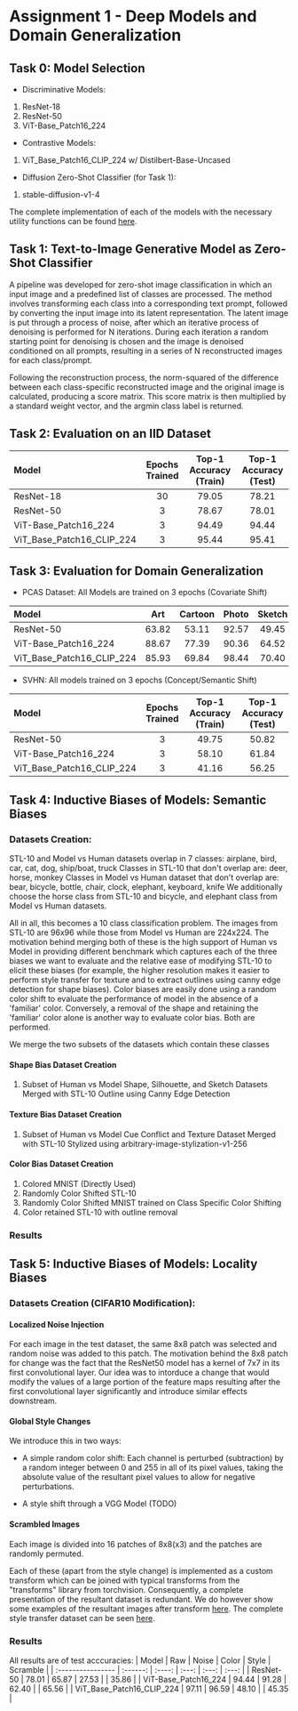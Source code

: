 # Assignment 1 - Deep Models and Domain Generalization

## Task 0: Model Selection
* Discriminative Models:
1) ResNet-18
2) ResNet-50
3) ViT-Base_Patch16_224

* Contrastive Models:
1) ViT_Base_Patch16_CLIP_224 w/ Distilbert-Base-Uncased

* Diffusion Zero-Shot Classifier (for Task 1):
1) stable-diffusion-v1-4

The complete implementation of each of the models with the necessary utility functions can be found [here](models/model.py).

## Task 1: Text-to-Image Generative Model as Zero-Shot Classifier
A pipeline was developed for zero-shot image classification in which an input image and a predefined list of classes are processed. The method involves transforming each class into a corresponding text prompt, followed by converting the input image into its latent representation. 
The latent image is put through a process of noise, after which an iterative process of denoising is performed for N iterations. During each iteration a random starting point for denoising is chosen and the image is denoised conditioned on all prompts, resulting in a series of N reconstructed images for each class/prompt.

Following the reconstruction process, the norm-squared of the difference between each class-specific reconstructed image and the original image is calculated, producing a score matrix. This score matrix is then multiplied by a standard weight vector, and the argmin class label is returned.
## Task 2: Evaluation on an IID Dataset
| Model             | Epochs Trained | Top-1 Accuracy (Train) | Top-1 Accuracy (Test)
| :---------------- | :------: | :----: | :---: |
| ResNet-18        |   30   | 79.05 | 78.21 | 
| ResNet-50           |   3   | 78.67 | 78.01 |
| ViT-Base_Patch16_224   |  3   | 94.49 | 94.44 |
| ViT_Base_Patch16_CLIP_224 |  3   | 95.44 | 95.41 |

## Task 3: Evaluation for Domain Generalization
* PCAS Dataset: All Models are trained on 3 epochs (Covariate Shift)

| Model                  | Art  | Cartoon    | Photo | Sketch |
| :--------------------- | :----: | :----: | :-----: | :----: |
| ResNet-50              | 63.82  | 53.11  | 92.57   | 49.45  |
| ViT-Base_Patch16_224   | 88.67  | 77.39  | 90.36   | 64.52  |
| ViT_Base_Patch16_CLIP_224 | 85.93  | 69.84  | 98.44   | 70.40  |

* SVHN: All models trained on 3 epochs (Concept/Semantic Shift)

| Model             | Epochs Trained | Top-1 Accuracy (Train) | Top-1 Accuracy (Test)
| :---------------- | :------: | :----: | :---: |
| ResNet-50           |   3   | 49.75 | 50.82 |
| ViT-Base_Patch16_224   |  3   | 58.10 | 61.84 |
| ViT_Base_Patch16_CLIP_224 |  3   | 41.16 | 56.25 |

## Task 4: Inductive Biases of Models: Semantic Biases
### Datasets Creation:
STL-10 and Model vs Human datasets overlap in 7 classes:
airplane, bird, car, cat, dog, ship/boat, truck
Classes in STL-10 that don't overlap are:
deer, horse, monkey
Classes in Model vs Human dataset that don't overlap are:
bear, bicycle, bottle, chair, clock, elephant, keyboard, knife
We additionally choose the horse class from STL-10 and bicycle, and elephant class from Model vs Human datasets.

All in all, this becomes a 10 class classification problem. The images from STL-10 are 96x96 while those from Model vs Human are 224x224. The motivation behind merging both of these is the high support of Human vs Model in providing different benchmark which captures each of the three biases we want to evaluate and the relative ease of modifying STL-10 to elicit these biases (for example, the higher resolution makes it easier to perform style transfer for texture and to extract outlines using canny edge detection for shape biases). Color biases are easily done using a random color shift to evaluate the performance of model in the absence of a 'familiar' color. Conversely, a removal of the shape and retaining the 'familiar' color alone is another way to evaluate color bias. Both are performed.  

We merge the two subsets of the datasets which contain these classes
#### Shape Bias Dataset Creation
1) Subset of Human vs Model Shape, Silhouette, and Sketch Datasets Merged with STL-10 Outline using Canny Edge Detection
#### Texture Bias Dataset Creation
1) Subset of Human vs Model Cue Conflict and Texture Dataset Merged with STL-10 Stylized using arbitrary-image-stylization-v1-256
#### Color Bias Dataset Creation
1) Colored MNIST (Directly Used)
2) Randomly Color Shifted STL-10
3) Randomly Color Shifted MNIST trained on Class Specific Color Shifting 
4) Color retained STL-10 with outline removal

### Results

## Task 5: Inductive Biases of Models: Locality Biases 
### Datasets Creation (CIFAR10 Modification):
#### Localized Noise Injection
For each image in the test dataset, the same 8x8 patch was selected and random noise was added to this patch. The motivation behind the 8x8 patch for change was the fact that the ResNet50 model has a kernel of 7x7 in its first convolutional layer. Our idea was to intorduce a change that would modify the values of a large portion of the feature maps resulting after the first convolutional layer significantly and introduce similar effects downstream.

#### Global Style Changes
We introduce this in two ways:
* A simple random color shift:
Each channel is perturbed (subtraction) by a random integer between 0 and 255 in all of its pixel values, taking the absolute value of the resultant pixel values to allow for negative perturbations.

* A style shift through a VGG Model 
(TODO)


#### Scrambled Images
Each image is divided into 16 patches of 8x8(x3) and the patches are randomly permuted.

Each of these (apart from the style change) is implemented as a custom transform which can be joined with typical transforms from the "transforms" library from torchvision. Consequently, a complete presentation of the resultant dataset is redundant. We do however show some examples of the resultant images after transform [here](http://insertdrivelink.com). The complete style transfer dataset can be seen [here](http://insertdrivelink.com).

### Results
All results are of test acccuracies:
| Model             | Raw  | Noise  | Color  | Style | Scramble  |
| :---------------- | :------: | :----: | :---: | :---: | :---: |
| ResNet-50           |   78.01  | 65.87 | 27.53 | | 35.86 |
| ViT-Base_Patch16_224   |  94.44  | 91.28  | 62.40 | | 65.56 |
| ViT_Base_Patch16_CLIP_224 |  97.11  | 96.59 | 48.10 | | 45.35 |





